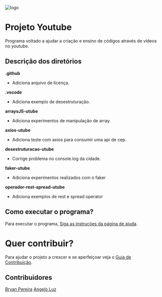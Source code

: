 ![logo](https://lh3.googleusercontent.com/proxy/bY-nVfwVZHqoog3ToM0Yrr-WrqqqGK3yAAgMWgKpK_R0-y26LMXM-N5DslygXI4nidNEgnc9aN8WbYHgoOZUcNio78XzNAr78pLwwsNpOOJcTa-DnXaq4iQNDj7GiBV8BVW2)

# Projeto Youtube
Programa voltado a ajudar a criação e ensino de códigos através de vídeos no youtube.



## Descrição dos diretórios

**.github** 
- Adiciona arquivo de licença.

**.vscode**	
- Adiciona exemplo de desestruturação.

**arraysJS-utube**	
- Adiciona experimentos de manipulação de array.

**axios-utube** 
- Adiciona teste com axios para consumir uma api de cep.

**desestruturacao-utube**
- Corrige problema no console.log da cidade.

**faker-utube** 
- Adiciona experimentos realizados com o faker

**operador-rest-spread-utube** 
- Adiciona exemplos de rest e spread operator

## Como executar o programa?
Para executar o programa,  [Siga as instruções da página de ajuda](https://www.youtube.com/watch?v=dQw4w9WgXcQ).

# Quer contribuir?

 Para ajudar o projeto a crescer e se aperfeiçoar veja o [Guia de Contribuição](https://github.com/angelogluz/Youtube-codes/blob/master/CONTRIBUTING.md).

## Contribuidores
[Bryan Pereira](https://github.com/BryanTurtle)
[Angelo Luz](https://github.com/angelogluz)
